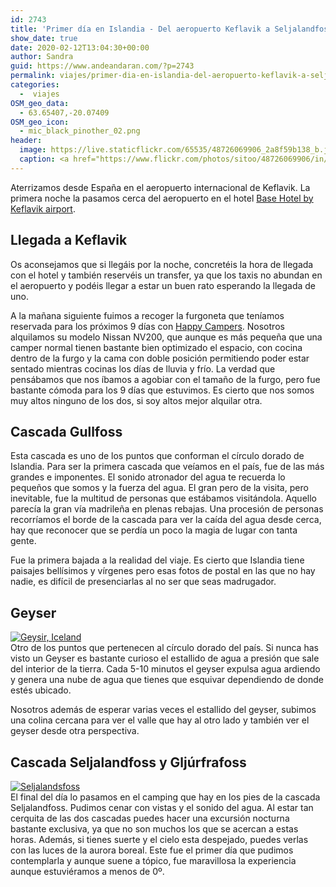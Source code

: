 ```yaml
---
id: 2743
title: 'Primer día en Islandia - Del aeropuerto Keflavik a Seljalandfoss'
show_date: true
date: 2020-02-12T13:04:30+00:00
author: Sandra
guid: https://www.andeandaran.com/?p=2743
permalink: viajes/primer-dia-en-islandia-del-aeropuerto-keflavik-a-seljalandfoss/
categories:
  -  viajes
OSM_geo_data:
  - 63.65407,-20.07409
OSM_geo_icon:
  - mic_black_pinother_02.png
header:
  image: https://live.staticflickr.com/65535/48726069906_2a8f59b138_b.jpg
  caption: <a href="https://www.flickr.com/photos/sitoo/48726069906/in/photostream/lightbox/">Ver en flickr</a>
---
```


Aterrizamos desde España en el aeropuerto internacional de Keflavik. La primera noche la pasamos cerca del aeropuerto en el hotel [Base Hotel by Keflavik airport](https://www.basehotel.is/).

## Llegada a Keflavik

Os aconsejamos que si llegáis por la noche, concretéis la hora de llegada con el hotel y también reservéis un transfer, ya que los taxis no abundan en el aeropuerto y podéis llegar a estar un buen rato esperando la llegada de uno.

A la mañana siguiente fuimos a recoger la furgoneta que teníamos reservada para los próximos 9 días con [Happy Campers](https://happycampers.is/). Nosotros alquilamos su modelo Nissan NV200, que aunque es más pequeña que una camper normal tienen bastante bien optimizado el espacio, con cocina dentro de la furgo y la cama con doble posición permitiendo poder estar sentado mientras cocinas los días de lluvia y frío. La verdad que pensábamos que nos íbamos a agobiar con el tamaño de la furgo, pero fue bastante cómoda  para los 9 días que estuvimos. Es cierto que nos somos muy altos ninguno de los dos, si soy altos mejor alquilar otra.

## Cascada Gullfoss

Esta cascada es uno de los puntos que conforman el círculo dorado de Islandia. Para ser la primera cascada que veíamos en el país, fue de las más grandes e imponentes. El sonido atronador del agua te recuerda lo pequeños que somos y la fuerza del agua. El gran pero de la visita, pero inevitable, fue la multitud de personas que estábamos visitándola. Aquello parecía la gran vía madrileña en plenas rebajas. Una procesión de personas recorríamos el borde de la cascada para ver la caída del agua desde cerca, hay que reconocer que se perdía un poco la magia de lugar con tanta gente.

Fue la primera bajada a la realidad del viaje. Es cierto que Islandia tiene paisajes bellísimos y vírgenes pero esas fotos de postal en las que no hay nadie, es difícil de presenciarlas al no ser que seas madrugador.

## Geyser

<a title="Geysir, Iceland" href="https://www.flickr.com/photos/sitoo/48721828732/in/album-72157710811344151/" data-flickr-embed="true"><img src="https://live.staticflickr.com/65535/48721828732_9f79edb2bc_k.jpg" alt="Geysir, Iceland" /></a>  
Otro de los puntos que pertenecen al círculo dorado del país. Si nunca has visto un Geyser es bastante curioso el estallido de agua a presión que sale del interior de la tierra. Cada 5-10 minutos el geyser expulsa agua ardiendo y genera una nube de agua que tienes que esquivar dependiendo de donde estés ubicado.

Nosotros además de esperar varias veces el estallido del geyser, subimos una colina cercana para ver el valle que hay al otro lado y también ver el geyser desde otra perspectiva.

## Cascada Seljalandfoss y Gljúrfrafoss

<a title="Seljalandsfoss" href="https://www.flickr.com/photos/sitoo/48726069746/in/album-72157710811344151/" data-flickr-embed="true"><img src="https://live.staticflickr.com/65535/48726069746_b0a61a0398_k.jpg" alt="Seljalandsfoss" /></a>  
El final del día lo pasamos en el camping que hay en los pies de la cascada Seljalandfoss. Pudimos cenar con vistas y el sonido del agua. Al estar tan cerquita de las dos cascadas puedes hacer una excursión nocturna bastante exclusiva, ya que no son muchos los que se acercan a estas horas. Además, si tienes suerte y el cielo esta despejado, puedes verlas con las luces de la aurora boreal. Este fue el primer día que pudimos contemplarla y aunque suene a tópico, fue maravillosa la experiencia aunque estuviéramos a menos de 0º.

&nbsp;